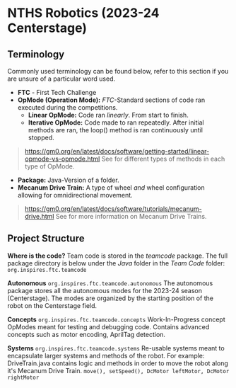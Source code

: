 # NTHS Robotics (2023-24 Centerstage)
## Terminology
Commonly used terminology can be found below, refer to this section if you are unsure of a particular word used.
* **FTC** - First Tech Challenge
* **OpMode (Operation Mode):** *FTC*-Standard sections of code ran executed during the competitions.
    * **Linear OpMode:** Code ran *linearly*. From start to finish.
    * **Iterative OpMode:** Code made to ran repeatedly. After initial methods are ran, the loop() method is ran continuously until stopped.
> https://gm0.org/en/latest/docs/software/getting-started/linear-opmode-vs-opmode.html See for different types of methods in each type of OpMode.
* **Package:** Java-Version of a folder.
*  **Mecanum Drive Train:** A type of wheel *and* wheel configuration allowing for omnidirectional movement.
> https://gm0.org/en/latest/docs/software/tutorials/mecanum-drive.html See for more information on Mecanum Drive Trains.


## Project Structure
**Where is the code?**
Team code is stored in the *teamcode* package. The full package directory is below under the *Java* folder in the *Team Code* folder:
`org.inspires.ftc.teamcode`

**Autonomous** `org.inspires.ftc.teamcode.autonomous`
The autonomous package stores all the autonomous modes for the 2023-24 season (Centerstage). The modes are organized by the starting position of the robot on the Centerstage field.

**Concepts** `org.inspires.ftc.teamcode.concepts`
Work-In-Progress concept OpModes meant for testing and debugging code. Contains advanced concepts such as motor encoding, AprilTag detection.

**Systems** `org.inspires.ftc.teamcode.systems`
Re-usable systems meant to encapsulate larger systems and methods of the robot. For example: DriveTrain.java contains logic and methods in order to move the robot along it's Mecanum Drive Train. `move(), setSpeed(), DcMotor leftMotor, DcMotor rightMotor`

